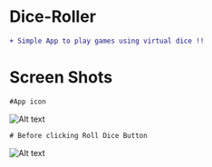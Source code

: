 # Dice-Roller
```diff
+ Simple App to play games using virtual dice !!
```
# Screen Shots
```diff
#App icon
```
![Alt text](ss3.png=100*50)

```diff
# Before clicking Roll Dice Button
```
![Alt text](ss2.png=100*50)
